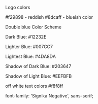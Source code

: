 Logo colors

#f29898 - reddish
#8dcaff - blueish color

Double blue Color Scheme

Dark Blue: #12232E

Lighter Blue: #007CC7

Lightest Blue: #4DA8DA

Shadow of Dark Blue: #203647

Shadow of Light Blue: #EEFBFB

off white text colors
#f8f8ff


font-family: 'Signika Negative', sans-serif;